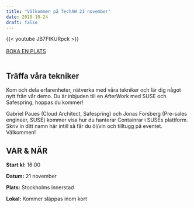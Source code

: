 ```yaml
---
title: "Välkommen på TechAW 21 november"
date: 2018-10-24
draft: false
---
```

{{< youtube JB7FtKURpck >}}
<br><br>
<a href="https://pages.upsales.com/9549ubdcc46ab485e42a79836f62b680afb11?utm=safespring" id="find-more">BOKA EN PLATS</a>
<br><br>

## Träffa våra tekniker
Kom och dela erfarenheter, nätverka med våra tekniker och lär dig något nytt från vår demo. Du är inbjuden till en AfterWork med SUSE och Safespring, hoppas du kommer!

Gabriel Paues (Cloud Architect, Safespring) och Jonas Forsberg (Pre-sales engineer, SUSE) kommer visa hur du hanterar Containrar i SUSEs plattform. Skriv in ditt namn här intill så får du öl/vin och tilltugg på eventet. Välkommen!

## VAR & NÄR

**Start kl:** 16:00

**Datum:** 21 november

**Plats:** Stockholms innerstad

**Lokal:** Kommer släppas inom kort
